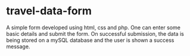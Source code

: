 # travel-data-form
A simple form developed using html, css and php. One can enter some basic details and submit the form. On successful submission, the data is being stored on a mySQL database and the user is shown a success message.
